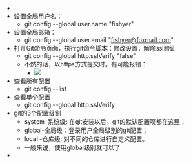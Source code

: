-
- 设置全局用户名：
	- git config --global user.name "fishyer"
- 设置全局邮箱：
	- git config --global user.email "fishyer@foxmail.com"
- 打开Git命令页面，执行git命令脚本：修改设置，解除ssl验证
	- git config --global http.sslVerify "false"
	- 不然的话，以https方式提交时，有可能报错：
		- ![](https://yupic.oss-cn-shanghai.aliyuncs.com/202206112338053.png)
- 查看所有配置
	- git config --list
- 查看单个配置
	- git config --global http.sslVerify
- git的3个配置级别
	- system-系统级: 在git安装以后，git的默认配置项都在这里；
	- global-全局级：登录用户全局级别的git配置；
	- local -仓库级: 对不同的仓库进行自定义配置。
	- 一般来说，使用global级别就可以了
-